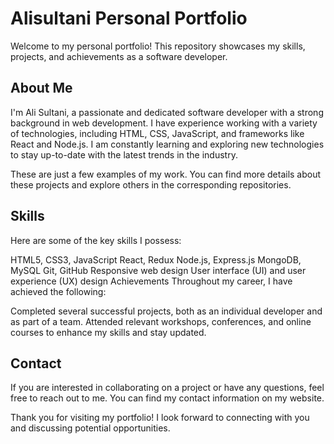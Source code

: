 # Alisultani Personal Portfolio
Welcome to my personal portfolio! This repository showcases my skills, projects, and achievements as a software developer.

## About Me
I'm Ali Sultani, a passionate and dedicated software developer with a strong background in web development. I have experience working with a variety of technologies, including HTML, CSS, JavaScript, and frameworks like React and Node.js. I am constantly learning and exploring new technologies to stay up-to-date with the latest trends in the industry.

These are just a few examples of my work. You can find more details about these projects and explore others in the corresponding repositories.

## Skills
Here are some of the key skills I possess:

HTML5, CSS3, JavaScript
React, Redux
Node.js, Express.js
MongoDB, MySQL
Git, GitHub
Responsive web design
User interface (UI) and user experience (UX) design
Achievements
Throughout my career, I have achieved the following:

Completed several successful projects, both as an individual developer and as part of a team.
Attended relevant workshops, conferences, and online courses to enhance my skills and stay updated.

## Contact
If you are interested in collaborating on a project or have any questions, feel free to reach out to me. You can find my contact information on my website.

Thank you for visiting my portfolio! I look forward to connecting with you and discussing potential opportunities.
